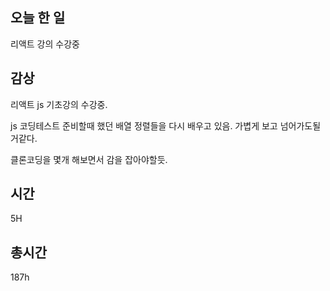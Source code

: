 ## 오늘 한 일

리액트 강의 수강중

## 감상
리액트 js 기초강의 수강중. 

js 코딩테스트 준비할때 했던 배열 정렬들을 다시 배우고 있음. 가볍게 보고 넘어가도될거같다.

클론코딩을 몇개 해보면서 감을 잡아야할듯.

## 시간 

5H

## 총시간

187h
